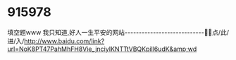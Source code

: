 # 915978
填空题www 我只知道,好人一生平安的网站----------------------------🦞🦞点/此/进/入/http://www.baidu.com/link?url=NoK8PT47PahMhFH8Vie_jnciyIKNTTtVBQKpill6udK&amp;wd
